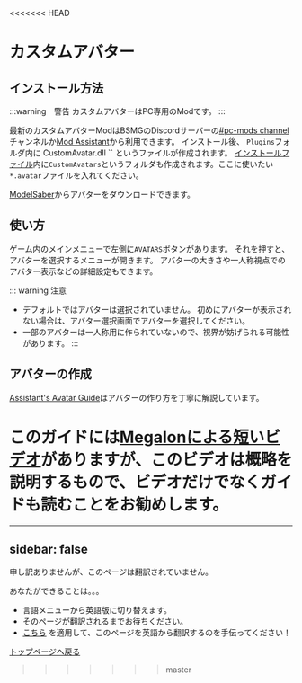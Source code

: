 <<<<<<< HEAD
# カスタムアバター

## インストール方法

:::warning　警告
カスタムアバターはPC専用のModです。
:::

最新のカスタムアバターModはBSMGのDiscordサーバーの[#pc-mods channel](https://discord.gg/beatsabermods)チャンネルか[Mod Assistant](https://github.com/Assistant/ModAssistant)から利用できます。 インストール後、 `Plugins`フォルダ内に CustomAvatar.dll `` というファイルが作成されます。 [インストールファイル](/faq/install-folder.md)内に`CustomAvatars`というフォルダも作成されます。ここに使いたい`*.avatar`ファイルを入れてください。

[ModelSaber](https://modelsaber.com/Avatars/)からアバターをダウンロードできます。

## 使い方
ゲーム内のメインメニューで左側に`AVATARS`ボタンがあります。 それを押すと、アバターを選択するメニューが開きます。 アバターの大きさや一人称視点でのアバター表示などの詳細設定もできます。

::: warning 注意

* デフォルトではアバターは選択されていません。 初めにアバターが表示されない場合は、アバター選択画面でアバターを選択してください。
* 一部のアバターは一人称用に作られていないので、視界が妨げられる可能性があります。 :::

## アバターの作成
[Assistant's Avatar Guide](./avatars-guide.md)はアバターの作り方を丁寧に解説しています。

このガイドには[Megalonによる短いビデオ](./avatars-guide.md#videos)がありますが、このビデオは概略を説明するもので、ビデオだけでなくガイドも読むことをお勧めします。
=======
---
sidebar: false
---

<!-- Disable header rule to hide page from search -->
<!-- markdownlint-disable MD041 -->
申し訳ありませんが、このページは翻訳されていません。

あなたができることは。。。

* 言語メニューから英語版に切り替えます。
* そのページが翻訳されるまでお待ちください。
* [こちら](https://forms.gle/e3BqA3poMjESARe76) を適用して、このページを英語から翻訳するのを手伝ってください！

[トップページへ戻る](/ja/)
>>>>>>> master
